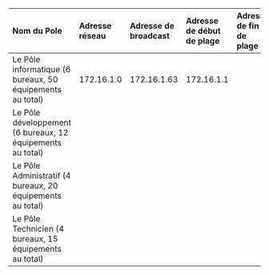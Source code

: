 Nom du Pole | Adresse réseau | Adresse de broadcast | Adresse de début de plage | Adresse de fin de plage |
|:-----|:-----|:----|:-----|:-----|
|Le Pôle informatique (6 bureaux,  50 équipements au total) |172.16.1.0 | 172.16.1.63 |172.16.1.1 | |
|Le Pôle développement (6 bureaux, 12 équipements au total) |  |  |  | |
|Le Pôle Administratif (4 bureaux,  20 équipements au total) ||  |  |  |
|Le Pôle Technicien (4 bureaux, 15 équipements au total) | | |  |  | 
